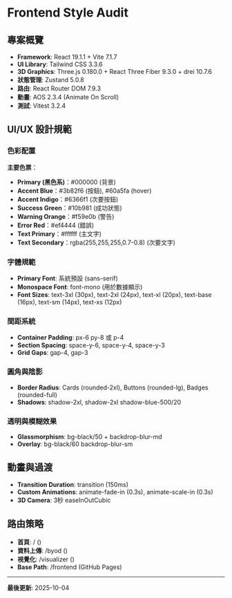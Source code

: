 # Frontend Style Audit

## 專案概覽
- **Framework**: React 19.1.1 + Vite 7.1.7
- **UI Library**: Tailwind CSS 3.3.6
- **3D Graphics**: Three.js 0.180.0 + React Three Fiber 9.3.0 + drei 10.7.6
- **狀態管理**: Zustand 5.0.8
- **路由**: React Router DOM 7.9.3
- **動畫**: AOS 2.3.4 (Animate On Scroll)
- **測試**: Vitest 3.2.4

## UI/UX 設計規範

### 色彩配置
**主要色票**：
- **Primary (黑色系)**：#000000 (背景)
- **Accent Blue**：#3b82f6 (按鈕), #60a5fa (hover)
- **Accent Indigo**：#6366f1 (次要按鈕)
- **Success Green**：#10b981 (成功狀態)
- **Warning Orange**：#f59e0b (警告)
- **Error Red**：#ef4444 (錯誤)
- **Text Primary**：#ffffff (主文字)
- **Text Secondary**：rgba(255,255,255,0.7-0.8) (次要文字)

### 字體規範
- **Primary Font**: 系統預設 (sans-serif)
- **Monospace Font**: font-mono (用於數據顯示)
- **Font Sizes**: text-3xl (30px), text-2xl (24px), text-xl (20px), text-base (16px), text-sm (14px), text-xs (12px)

### 間距系統
- **Container Padding**: px-6 py-8 或 p-4
- **Section Spacing**: space-y-6, space-y-4, space-y-3
- **Grid Gaps**: gap-4, gap-3

### 圓角與陰影
- **Border Radius**: Cards (rounded-2xl), Buttons (rounded-lg), Badges (rounded-full)
- **Shadows**: shadow-2xl, shadow-2xl shadow-blue-500/20

### 透明與模糊效果
- **Glassmorphism**: bg-black/50 + backdrop-blur-md
- **Overlay**: bg-black/60 backdrop-blur-sm

## 動畫與過渡
- **Transition Duration**: transition (150ms)
- **Custom Animations**: animate-fade-in (0.3s), animate-scale-in (0.3s)
- **3D Camera**: 3秒 easeInOutCubic

## 路由策略
- **首頁**: / (<Hero />)
- **資料上傳**: /byod (<DataPortal />)
- **視覺化**: /visualizer (<Visualizer />)
- **Base Path**: /frontend (GitHub Pages)

---
**最後更新**: 2025-10-04
